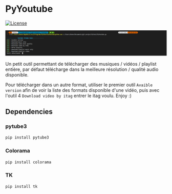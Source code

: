 # PyYoutube
<a href="#license"><img src="https://img.shields.io/badge/License-MIT-green" alt="License"></a>


![](res/menu.png)

Un petit outil permettant de télécharger des musiques / vidéos / playlist entière, par défaut télécharge dans la meilleure résolution / qualité audio disponible.

Pour télécharger dans un autre format, utiliser le premier outil `Avaible version` afin de voir la liste des formats disponible d'une vidéo, puis avec l'outil 4 `Download video by itag` entrer le itag voulu. Enjoy :)
## Dependencies 

### pytube3
```bash
pip install pytube3
```
### Colorama
```bash
pip install colorama
```

### TK
```bash
pip install tk
```